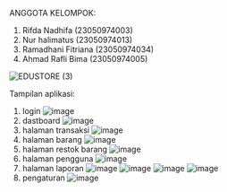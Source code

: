 ANGGOTA KELOMPOK:
1. Rifda Nadhifa (23050974003)
2. Nur halimatus (23050974013)
3. Ramadhani Fitriana (23050974034)
4. Ahmad Rafli Bima (23050974005)

![EDUSTORE (3)](https://github.com/user-attachments/assets/0a641102-c9fc-49ff-88e0-6ba6364cb22c)

Tampilan aplikasi:
1. login
   ![image](https://github.com/user-attachments/assets/6232a7de-5e43-4397-be3e-00b928a3a73d)
3. dastboard
   ![image](https://github.com/user-attachments/assets/76b2569c-d300-4ac7-9862-2a592e9c38c2)
4. halaman transaksi
   ![image](https://github.com/user-attachments/assets/c49f03f0-cad0-4d93-b2b1-3d06761c1a37)
5. halaman barang
![image](https://github.com/user-attachments/assets/0e5779ca-df92-46df-84a3-c347a9ee3d00)
6. halaman restok barang
   ![image](https://github.com/user-attachments/assets/7da35e77-878b-4fa6-878c-2daaa6cf425c)
7. halaman pengguna
   ![image](https://github.com/user-attachments/assets/75b19c6a-9304-41fd-bd47-479ad849f003)
8. halaman laporan
   ![image](https://github.com/user-attachments/assets/837b3498-59c8-4ce7-b538-d8d49da92cc9)
   ![image](https://github.com/user-attachments/assets/34929831-a0a3-44f9-9e10-5b225c714997)
   ![image](https://github.com/user-attachments/assets/494cf8ab-1dfa-4469-8ebc-958a6a311c34)
   ![image](https://github.com/user-attachments/assets/406c8aef-b638-46c6-b727-0839db285cca)
9. pengaturan
   ![image](https://github.com/user-attachments/assets/388e731e-188c-4fb4-89e9-82ac7aefdc1e)

